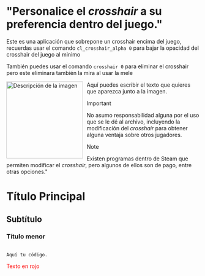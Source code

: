 # "Personalice el *crosshair* a su preferencia dentro del juego."
Este es una aplicación que sobrepone un crosshair encima del juego, recuerdas usar el comando `cl_crosshair_alpha 0`
para bajar la opacidad del crosshair del juego al minimo

También puedes usar el comando `crosshair 0` para eliminar el crosshair pero este eliminara también la mira al usar la mele 

<p>
  <img src="https://raw.githubusercontent.com/SalvadorDante/Left4Dead/main/target.png" alt="Descripción de la imagen" width="200" style="float: left; margin-right: 10px;" />
  Aquí puedes escribir el texto que quieres que aparezca junto a la imagen.
</p>

> [!IMPORTANT]
> No asumo responsabilidad alguna por el uso que se le dé al archivo, incluyendo la modificación del *crosshair* para obtener alguna ventaja sobre otros jugadores.

> [!NOTE]
> Existen programas dentro de Steam que permiten modificar el *crosshair*, pero algunos de ellos son de pago, entre otras opciones."

<h1>Título Principal</h1>
<h2>Subtítulo</h2>
<h3>Título menor</h3>

<pre><code>
Aquí tu código.
</code></pre>

<span style="color: red;">Texto en rojo</span>
